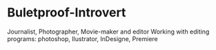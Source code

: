# Buletproof-Introvert
Journalist, Photographer, Movie-maker and editor
Working with editing programs: photoshop, Ilustrator, InDesigne, Premiere
